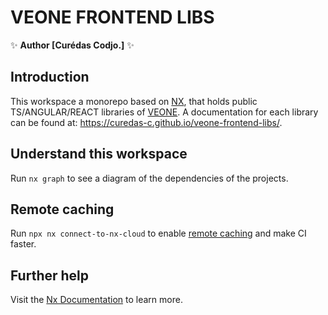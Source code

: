 # VEONE FRONTEND LIBS


✨ **Author [Curédas Codjo.]** ✨

## Introduction

This workspace a monorepo based on [NX](nx.dev), that holds public TS/ANGULAR/REACT libraries of [VEONE](https://www.veone.net).
A documentation for each library can be found at: <https://curedas-c.github.io/veone-frontend-libs/>.

## Understand this workspace

Run `nx graph` to see a diagram of the dependencies of the projects.

## Remote caching

Run `npx nx connect-to-nx-cloud` to enable [remote caching](https://nx.app) and make CI faster.

## Further help

Visit the [Nx Documentation](https://nx.dev) to learn more.
